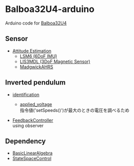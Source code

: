# Balboa32U4-arduino
Arduino code for [Balboa32U4](https://www.pololu.com/docs/0J70)

## Sensor
- [Attitude Estimation](https://github.com/calm0815/BalboaRobotics/tree/master/Balboa32U4/Arduino/AttitudeEstimation)  
    - [LSM6 (6DoF IMU)](https://github.com/pololu/lsm6-arduino)
    - [LIS3MDL (3DoF Magnetic Sensor)](https://github.com/pololu/lis3mdl-arduino)
    - [MadgwickAHRS](https://github.com/arduino-libraries/MadgwickAHRS)

## Inverted pendulum
- [identification](https://github.com/calm0815/BalboaRobotics/tree/master/Balboa32U4/Arduino/param_identification)
    - [applied_voltage](https://github.com/calm0815/BalboaRobotics/blob/master/Balboa32U4/Arduino/param_identification/applied_voltage/applied_voltage.ino)  
    指令値('setSpeeds()')が最大のときの電圧を調べるため

- [FeedbackController](https://github.com/calm0815/BalboaRobotics/blob/master/Balboa32U4/Arduino/FeedbackController/FeedbackController.ino)  
using observer

## Dependency
- [BasicLinearAlgebra](https://github.com/tomstewart89/BasicLinearAlgebra)
- [StateSpaceControl](https://github.com/tomstewart89/StateSpaceControl)